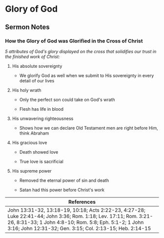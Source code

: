 # Glory of God

## Sermon Notes

### How the Glory of God was Glorified in the Cross of Christ

_5 attributes of God's glory displayed on the cross that solidifies our trust in the finished work of Christ:_

1. His absolute sovereignty

    - We glorify God as well when we submit to His sovereignty in every detail of our lives

1. His holy wrath

    - Only the perfect son could take on God's wrath

    - Flesh has life in blood

1. His unwavering righteousness

    - Shows how we can declare Old Testament men are right before Him, think Abraham

1. His gracious love

    - Death showed love

    - True love is sacrificial

1. His supreme power

    - Removed the eternal power of sin and death
    
    - Satan had this power before Christ's work

|References|
|-|
|John 13:31-32, 13:18-19, 10:18; Acts 2:22-23, 4:27-28; Luke 22:41-44; John 3:36; Rom. 1:18; Lev. 17:11; Rom. 3:21-26, 8:31-33; 1 John 4:8-10; Rom. 5:8; Eph. 5:1-2; 1 John 3:16; John 12:31-32; Gen. 3:15; Col. 2:13-15; Heb. 2:14-15|